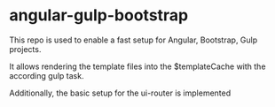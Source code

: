 # angular-gulp-bootstrap

This repo is used to enable a fast setup for Angular, Bootstrap, Gulp projects.

It allows rendering the template files into the $templateCache with the according gulp task.

Additionally, the basic setup for the ui-router is implemented
